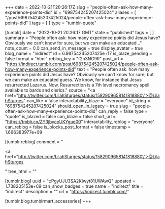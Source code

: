 +++
date = 2022-10-21T20:26:17Z
slug = "people-often-ask-how-many-experience-points-did"
id = "698754245207425024"
aliases = [ "/post/698754245207425024/people-often-ask-how-many-experience-points-did" ]
tags = [ ]
type = "tumblr-quote"

[tumblr]
date = "2022-10-21 20:26:17 GMT"
state = "published"
tags = [ ]
summary = "People often ask: how many experience points did Jesus have? Obviously we can’t know for sure, but we can make an educated..."
note_count = 0.0
can_send_in_message = true
display_avatar = true
blog_name = "indirect"
id = 6.98754245207425e+17
is_blaze_pending = false
format = "html"
reblog_key = "f2n3NG9R"
post_url = "https://indirect.tumblr.com/post/698754245207425024/people-often-ask-how-many-experience-points-did"
text = "People often ask: how many experience points did Jesus have? Obviously we can’t know for sure, but we can make an educated guess. We know, for instance that Jesus resurrected Lazarus. Now, Resurrection is a 7th level necromancy spell available to bards and clerics."
source = "<a href=\"http://twitter.com/LilahSturges/status/1582909658141818880\">@LilahSturges</a>"
can_like = false
interactability_blaze = "everyone"
id_string = "698754245207425024"
should_open_in_legacy = true
slug = "people-often-ask-how-many-experience-points-did"
can_reply = false
type = "quote"
is_blazed = false
can_blaze = false
short_url = "https://tmblr.co/ZY3jbycoUKYgue00"
interactability_reblog = "everyone"
can_reblog = false
is_blocks_post_format = false
timestamp = 1.666383977e+09

[tumblr.reblog]
comment = "<p><a href=\"http://twitter.com/LilahSturges/status/1582909658141818880\">@LilahSturges</a></p>"
tree_html = ""

[tumblr.blog]
uuid = "t:PgyUJU3SA2Klwyt81UWAwQ"
updated = 1.738205153e+09
can_show_badges = true
name = "indirect"
title = "indirect"
description = ""
url = "https://indirect.tumblr.com/"

[tumblr.blog.tumblrmart_accessories]
+++
